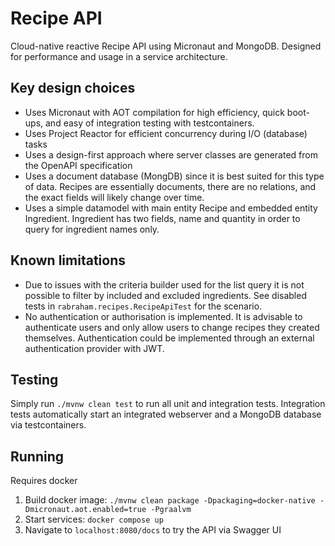 # Recipe API

Cloud-native reactive Recipe API using Micronaut and MongoDB. Designed for performance and usage in a service
architecture.

## Key design choices

- Uses Micronaut with AOT compilation for high efficiency, quick boot-ups, and easy of integration testing with
  testcontainers.
- Uses Project Reactor for efficient concurrency during I/O (database) tasks
- Uses a design-first approach where server classes are generated from the OpenAPI specification
- Uses a document database (MongDB) since it is best suited for this type of data. Recipes are essentially documents,
  there are no relations, and the exact fields will likely change over time.
- Uses a simple datamodel with main entity Recipe and embedded entity Ingredient. Ingredient has two fields, name and
  quantity in order to query for ingredient names only.

## Known limitations

- Due to issues with the criteria builder used for the list query it is not possible to filter by included and excluded
  ingredients. See disabled tests in `rabraham.recipes.RecipeApiTest` for the scenario.
- No authentication or authorisation is implemented. It is advisable to authenticate users and only allow users to
  change recipes they created themselves. Authentication could be implemented through an external authentication
  provider with JWT.

## Testing

Simply run `./mvnw clean test` to run all unit and integration tests. Integration tests automatically start an
integrated webserver and a MongoDB database via testcontainers.

## Running

Requires docker

1. Build docker image: `./mvnw clean package -Dpackaging=docker-native -Dmicronaut.aot.enabled=true -Pgraalvm`
2. Start services: `docker compose up`
3. Navigate to `localhost:8080/docs` to try the API via Swagger UI